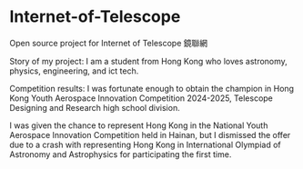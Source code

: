 # Internet-of-Telescope
Open source project for Internet of Telescope 鏡聯網

Story of my project:
I am a student from Hong Kong who loves astronomy, physics, engineering, and ict tech.

Competition results:
I was fortunate enough to obtain the champion in Hong Kong Youth Aerospace Innovation Competition 2024-2025, Telescope Designing and Research high school division.

I was given the chance to represent Hong Kong in the National Youth Aerospace Innovation Competition held in Hainan, but I dismissed the offer due to a crash with representing Hong Kong in International Olympiad of Astronomy and Astrophysics for participating the first time.
